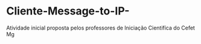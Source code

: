 # Cliente-Message-to-IP-
Atividade inicial proposta pelos professores de Iniciação Cientifíca do Cefet Mg 
